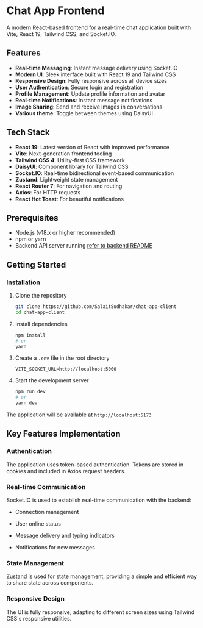 # Chat App Frontend

A modern React-based frontend for a real-time chat application built with Vite, React 19, Tailwind CSS, and Socket.IO.

## Features

- **Real-time Messaging**: Instant message delivery using Socket.IO
- **Modern UI**: Sleek interface built with React 19 and Tailwind CSS
- **Responsive Design**: Fully responsive across all device sizes
- **User Authentication**: Secure login and registration
- **Profile Management**: Update profile information and avatar
- **Real-time Notifications**: Instant message notifications
- **Image Sharing**: Send and receive images in conversations
- **Various theme**: Toggle between themes using DaisyUI

## Tech Stack

- **React 19**: Latest version of React with improved performance
- **Vite**: Next-generation frontend tooling
- **Tailwind CSS 4**: Utility-first CSS framework
- **DaisyUI**: Component library for Tailwind CSS
- **Socket.IO**: Real-time bidirectional event-based communication
- **Zustand**: Lightweight state management
- **React Router 7**: For navigation and routing
- **Axios**: For HTTP requests
- **React Hot Toast**: For beautiful notifications

## Prerequisites

- Node.js (v18.x or higher recommended)
- npm or yarn
- Backend API server running [refer to backend README](https://github.com/SalaitSudhakar/chat-app-server)

## Getting Started

### Installation

1. Clone the repository

   ```bash
   git clone https://github.com/SalaitSudhakar/chat-app-client
   cd chat-app-client
   ```

2. Install dependencies

   ```bash
   npm install
   # or
   yarn
   ```

3. Create a `.env` file in the root directory

   ```VITE_MODE=development || production
   VITE_SOCKET_URL=http://localhost:5000
   ```

4. Start the development server

   ```bash
   npm run dev
   # or
   yarn dev
   ```

The application will be available at `http://localhost:5173`

## Key Features Implementation

### Authentication

The application uses token-based authentication. Tokens are stored in cookies and included in Axios request headers.

### Real-time Communication

Socket.IO is used to establish real-time communication with the backend:

- Connection management

- User online status

- Message delivery and typing indicators

- Notifications for new messages

### State Management

Zustand is used for state management, providing a simple and efficient way to share state across components.

### Responsive Design

The UI is fully responsive, adapting to different screen sizes using Tailwind CSS's responsive utilities.
